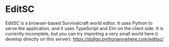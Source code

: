# EditSC
EditSC is a browser-based Survivalcraft world editor. It uses Python to serve the application, and it uses TypeScript and Elm on the client side. It is currently incomplete, but you can try importing a very small world here (i develop directly on this server): https://dullgo.pythonanywhere.com/editsc/
